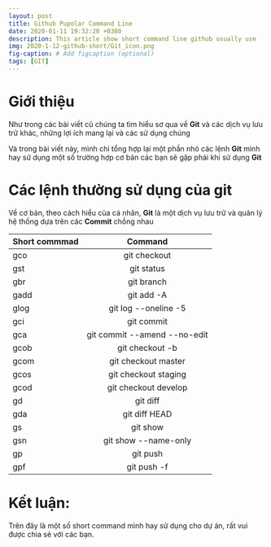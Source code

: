 ```yaml
---
layout: post
title: Github Pupolar Command Line
date: 2020-01-11 19:32:20 +0300
description: This article show short command line github usually use
img: 2020-1-12-github-short/Git_icon.png
fig-caption: # Add figcaption (optional)
tags: [GIT]
---
```

# **Giới thiệu**
Như trong các bài viết cũ chúng ta tìm hiểu sơ qua về **Git** và các dịch vụ lưu trữ khác, những lợi ích mang lại và các sử dụng chúng

Và trong bài viết này, mình chỉ tổng hợp lại một phần nhỏ các lệnh **Git** mình hay sử dụng một số trường hợp cơ bản các bạn sẽ gặp phải khi sử dụng **Git**

# **Các lệnh thường sử dụng của git**
Về cơ bản, theo cách hiểu của cá nhân, **Git** là một dịch vụ lưu trữ và quản lý hệ thống dựa trên các **Commit** chồng nhau

| Short commmad  |      Command      |
|----------|:-------------:|
| gco  |git checkout|
| gst  |git status|
| gbr  |git branch|
| gadd  |git add -A|
| glog  |git log --oneline -5|
| gci  |git commit|
| gca  |git commit --amend --no-edit|
| gcob  |git checkout -b|
| gcom  |git checkout master|
| gcos  |git checkout staging|
| gcod  |git checkout develop|
| gd  |git diff|
| gda  |git diff HEAD|
| gs  |git show|
| gsn  |git show --name-only|
| gp  |git push|
| gpf  |git push -f|


# **Kết luận:**
Trên đây là một số short command mình hay sử dụng cho dự án, rất vui được chia sẻ với các bạn.